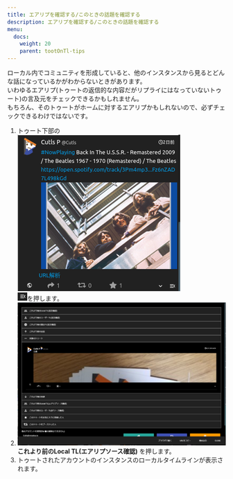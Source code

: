 ```yaml
---
title: エアリプを確認する/このときの話題を確認する
description: エアリプを確認する/このときの話題を確認する
menu:
  docs:
    weight: 20
    parent: tootOnTl-tips
---
```


ローカル内でコミュニティを形成していると、他のインスタンスから見るとどんな話になっているかがわからないときがあります。  
いわゆるエアリプ\(トゥートの返信的な内容だがリプライにはなっていないトゥート\)の言及元をチェックできるかもしれません。  
もちろん、そのトゥートがホームに対するエアリプかもしれないので、必ずチェックできるわけではないです。

1. トゥート下部の  
![toottl1](https://raw.githubusercontent.com/cutls/TheDeskDocs/master/media/toottl1.png)  
![toottl6](https://raw.githubusercontent.com/cutls/TheDeskDocs/master/media/toottl6.png)を押します。
2. ![toottl11](https://raw.githubusercontent.com/cutls/TheDeskDocs/master/media/toottl11.png)  
**これより前のLocal TL\(エアリプソース確認\)** を押します。
3. トゥートされたアカウントのインスタンスのローカルタイムラインが表示されます。

